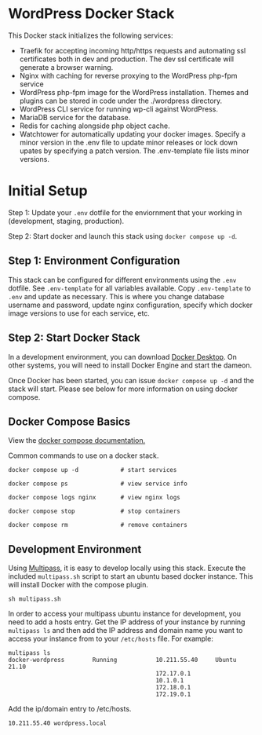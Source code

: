 # WordPress Docker Stack

This Docker stack initializes the following services:

- Traefik for accepting incoming http/https requests and automating ssl certificates both in dev and production. The dev ssl certificate will generate a browser warning.
- Nginx with caching for reverse proxying to the WordPress php-fpm service
- WordPress php-fpm image for the WordPress installation. Themes and plugins can be stored in code under the ./wordpress directory.
- WordPress CLI service for running wp-cli against WordPress.
- MariaDB service for the database.
- Redis for caching alongside php object cache.
- Watchtower for automatically updating your docker images. Specify a minor version in the .env file to update minor releases or lock down upates by specifying a patch version. The .env-template file lists minor versions.

# Initial Setup

Step 1: Update your ```.env``` dotfile for the enviornment that your working in (development, staging, production).

Step 2: Start docker and launch this stack using ```docker compose up -d```.

## Step 1: Environment Configuration

This stack can be configured for different environments using the ```.env``` dotfile. See ```.env-template``` for all variables available. Copy ```.env-template``` to ```.env``` and update as necessary. This is where you change database username and password, update nginx configuration, specify which docker image versions to use for each service, etc.

## Step 2: Start Docker Stack

In a development environment, you can download [Docker Desktop](https://www.docker.com/products/docker-desktop). On other systems, you will need to install Docker Engine and start the dameon.

Once Docker has been started, you can issue ```docker compose up -d``` and the stack will start. Please see below for more information on using docker compose.
## Docker Compose Basics

View the [docker compose documentation.](https://docs.docker.com/compose/)

Common commands to use on a docker stack.

```
docker compose up -d            # start services

docker compose ps               # view service info

docker compose logs nginx       # view nginx logs

docker compose stop             # stop containers

docker compose rm               # remove containers
```

## Development Environment

Using [Multipass](https://multipass.run/docs), it is easy to develop locally using this stack. Execute the included ```multipass.sh``` script to start an ubuntu based docker instance. This will install Docker with the compose plugin.

```
sh multipass.sh
```

In order to access your multipass ubuntu instance for development, you need to add a hosts entry. Get the IP address of your instance by running ```multipass ls``` and then add the IP address and domain name you want to access your instance from to your ```/etc/hosts``` file. For example:

```
multipass ls
docker-wordpress        Running           10.211.55.40     Ubuntu 21.10
                                          172.17.0.1
                                          10.1.0.1
                                          172.18.0.1
                                          172.19.0.1
```

Add the ip/domain entry to /etc/hosts.

```
10.211.55.40 wordpress.local
```